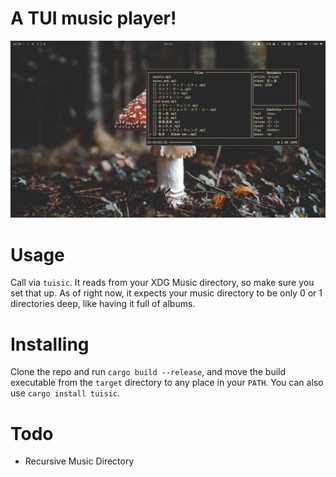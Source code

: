 # A TUI music player!

![Tuisic](assets/screenshot.png "Tuisic")

# Usage
Call via `tuisic`. It reads from your XDG Music directory, so make sure you set that up. As of right now, it expects your music directory to be only 0 or 1 directories deep, like having it full of albums.

# Installing
Clone the repo and run `cargo build --release`, and move the build executable from the `target` directory to any place in your `PATH`. You can also use `cargo install tuisic`.

# Todo
- Recursive Music Directory

